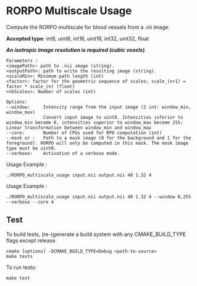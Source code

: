 # RORPO Multiscale Usage

Compute the RORPO multiscale for blood vessels from a .nii image.

**Accepted type**: int8, uint8, int16, uint16, int32, uint32, float

***An isotropic image resolution is required (cubic voxels)***.
```
Parameters :
<imagePath>: path to .nii image (string).
<outputPath>: path to write the resulting image (string).
<scaleMin>: Minimum path length (int)
<factor>: factor for the geometric sequence of scales; scale_(n+1) = factor * scale_(n) (float)
<nbScales>: Number of scales (int)

Options:
--window:     Intensity range from the input image (2 int: window_min, window_max)
		      Convert input image to uint8. Intensities inferior to window_min become 0, intensities superior to window_max become 255; Linear transformation between window_min and window_max
--core:       Number of CPUs used for RPO computation (int)
--mask or :   Path to a mask image (0 for the background and 1 for the foreground). RORPO will only be computed in this mask. The mask image type must be uint8.
--verbose:    Activation of a verbose mode.
```

Usage Example :
```
./RORPO_multiscale_usage input.nii output.nii 40 1.32 4
```

Usage Example :
```
./RORPO_multiscale_usage input.nii output.nii 40 1.32 4 --window 0,255 --verbose --core 4
```

## Test
To build tests, (re-)generate a build system with any CMAKE_BUILD_TYPE flags except release.
```
cmake [options] -DCMAKE_BUILD_TYPE=Debug <path-to-source>
make tests
```
To run tests:
```
make test
```

